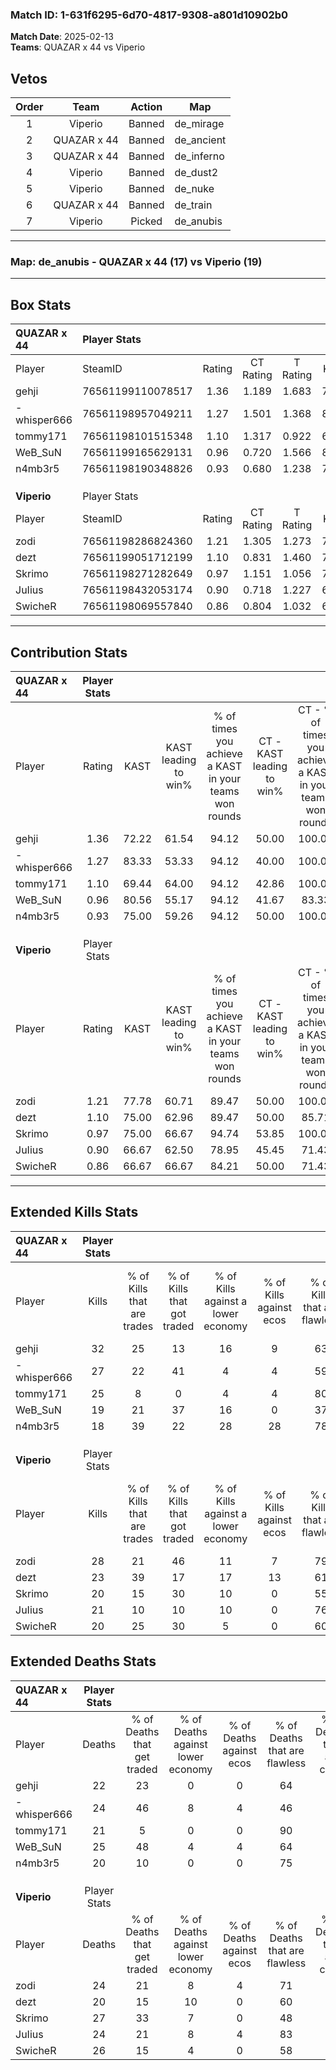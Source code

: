 ### Match ID: 1-631f6295-6d70-4817-9308-a801d10902b0  
**Match Date**: 2025-02-13  
**Teams**: QUAZAR x 44 vs Viperio  

## Vetos  

| Order | Team | Action | Map |
| :---: | :--: | :----: | --- |
| 1 | Viperio | Banned | de_mirage |
| 2 | QUAZAR x 44 | Banned | de_ancient |
| 3 | QUAZAR x 44 | Banned | de_inferno |
| 4 | Viperio | Banned | de_dust2 |
| 5 | Viperio | Banned | de_nuke |
| 6 | QUAZAR x 44 | Banned | de_train |
| 7 | Viperio | Picked | de_anubis |

---  

### **Map**: de_anubis - QUAZAR x 44 (17) vs Viperio (19)  
---  

## Box Stats  

| **QUAZAR x 44** | Player Stats      |        |           |          |       |      |       |         |        |      |     |
| :- | :- | :-: | :-: | :-: | :-: | :-: | :-: | :-: | :-: | :-: | :-: |
| Player          | SteamID           | Rating | CT Rating | T Rating | KAST  | ADR  | Kills | Assists | Deaths | K/D  | HS% |
| gehji           | 76561199110078517 |  1.36  |   1.189   |  1.683   | 72.22 | 94.3 |  32   |    8    |   22   | 1.45 | 56  |
| -whisper666     | 76561198957049211 |  1.27  |   1.501   |  1.368   | 83.33 | 89.6 |  27   |    7    |   24   | 1.13 | 44  |
| tommy171        | 76561198101515348 |  1.10  |   1.317   |  0.922   | 69.44 | 70.0 |  25   |    8    |   21   | 1.19 | 16  |
| WeB_SuN         | 76561199165629131 |  0.96  |   0.720   |  1.566   | 80.56 | 64.2 |  19   |    8    |   25   | 0.76 | 47  |
| n4mb3r5         | 76561198190348826 |  0.93  |   0.680   |  1.238   | 75.00 | 50.2 |  18   |    8    |   20   | 0.90 | 38  |
|                 |                   |        |           |          |       |      |       |         |        |      |     |
|                 |                   |        |           |          |       |      |       |         |        |      |     |
|                 |                   |        |           |          |       |      |       |         |        |      |     |
| **Viperio**     | Player Stats      |        |           |          |       |      |       |         |        |      |     |
| Player          | SteamID           | Rating | CT Rating | T Rating | KAST  | ADR  | Kills | Assists | Deaths | K/D  | HS% |
| zodi            | 76561198286824360 |  1.21  |   1.305   |  1.273   | 77.78 | 79.6 |  28   |    5    |   24   | 1.17 | 60  |
| dezt            | 76561199051712199 |  1.10  |   0.831   |  1.460   | 75.00 | 66.8 |  23   |    8    |   20   | 1.15 | 21  |
| Skrimo          | 76561198271282649 |  0.97  |   1.151   |  1.056   | 75.00 | 77.3 |  20   |   11    |   27   | 0.74 | 60  |
| JuIius          | 76561198432053174 |  0.90  |   0.718   |  1.227   | 66.67 | 57.5 |  21   |    6    |   24   | 0.88 | 23  |
| SwicheR         | 76561198069557840 |  0.86  |   0.804   |  1.032   | 66.67 | 59.5 |  20   |    9    |   26   | 0.77 | 60  |
---  

## Contribution Stats  

| **QUAZAR x 44** | Player Stats |       |                      |                                                        |                           |                                                             |                          |                                                            |
| :- | :-: | :-: | :-: | :-: | :-: | :-: | :-: | :-: |
| Player          |    Rating    | KAST  | KAST leading to win% | % of times you achieve a KAST in your teams won rounds | CT - KAST leading to win% | CT - % of times you achieve a KAST in your teams won rounds | T - KAST leading to win% | T - % of times you achieve a KAST in your teams won rounds |
| gehji           |     1.36     | 72.22 |        61.54         |                         94.12                          |           50.00           |                           100.00                            |          71.43           |                           90.91                            |
| -whisper666     |     1.27     | 83.33 |        53.33         |                         94.12                          |           40.00           |                           100.00                            |          66.67           |                           90.91                            |
| tommy171        |     1.10     | 69.44 |        64.00         |                         94.12                          |           42.86           |                           100.00                            |          90.91           |                           90.91                            |
| WeB_SuN         |     0.96     | 80.56 |        55.17         |                         94.12                          |           41.67           |                            83.33                            |          64.71           |                           100.00                           |
| n4mb3r5         |     0.93     | 75.00 |        59.26         |                         94.12                          |           50.00           |                           100.00                            |          66.67           |                           90.91                            |
|                 |              |       |                      |                                                        |                           |                                                             |                          |                                                            |
|                 |              |       |                      |                                                        |                           |                                                             |                          |                                                            |
|                 |              |       |                      |                                                        |                           |                                                             |                          |                                                            |
| **Viperio**     | Player Stats |       |                      |                                                        |                           |                                                             |                          |                                                            |
| Player          |    Rating    | KAST  | KAST leading to win% | % of times you achieve a KAST in your teams won rounds | CT - KAST leading to win% | CT - % of times you achieve a KAST in your teams won rounds | T - KAST leading to win% | T - % of times you achieve a KAST in your teams won rounds |
| zodi            |     1.21     | 77.78 |        60.71         |                         89.47                          |           50.00           |                           100.00                            |          71.43           |                           83.33                            |
| dezt            |     1.10     | 75.00 |        62.96         |                         89.47                          |           50.00           |                            85.71                            |          73.33           |                           91.67                            |
| Skrimo          |     0.97     | 75.00 |        66.67         |                         94.74                          |           53.85           |                           100.00                            |          78.57           |                           91.67                            |
| JuIius          |     0.90     | 66.67 |        62.50         |                         78.95                          |           45.45           |                            71.43                            |          76.92           |                           83.33                            |
| SwicheR         |     0.86     | 66.67 |        66.67         |                         84.21                          |           50.00           |                            71.43                            |          78.57           |                           91.67                            |
---  

## Extended Kills Stats  

| **QUAZAR x 44** | Player Stats |                            |                            |                                    |                         |                              |                                 |                                       |                    |           |
| :- | :-: | :-: | :-: | :-: | :-: | :-: | :-: | :-: | :-: | :-: |
| Player          |    Kills     | % of Kills that are trades | % of Kills that got traded | % of Kills against a lower economy | % of Kills against ecos | % of Kills that are flawless | % of Kills that are close duels | % of Kills that are assisted by flash | Pistol Round Kills | AWP Kills |
| gehji           |      32      |             25             |             13             |                 16                 |            9            |              63              |                3                |                  13                   |         1          |     6     |
| -whisper666     |      27      |             22             |             41             |                 4                  |            4            |              59              |               11                |                  19                   |         0          |     2     |
| tommy171        |      25      |             8              |             0              |                 4                  |            4            |              80              |                4                |                   0                   |         17         |     1     |
| WeB_SuN         |      19      |             21             |             37             |                 16                 |            0            |              37              |               11                |                  11                   |         0          |     1     |
| n4mb3r5         |      18      |             39             |             22             |                 28                 |           28            |              78              |                6                |                   0                   |         0          |     0     |
|                 |              |                            |                            |                                    |                         |                              |                                 |                                       |                    |           |
|                 |              |                            |                            |                                    |                         |                              |                                 |                                       |                    |           |
|                 |              |                            |                            |                                    |                         |                              |                                 |                                       |                    |           |
| **Viperio**     | Player Stats |                            |                            |                                    |                         |                              |                                 |                                       |                    |           |
| Player          |    Kills     | % of Kills that are trades | % of Kills that got traded | % of Kills against a lower economy | % of Kills against ecos | % of Kills that are flawless | % of Kills that are close duels | % of Kills that are assisted by flash | Pistol Round Kills | AWP Kills |
| zodi            |      28      |             21             |             46             |                 11                 |            7            |              79              |                4                |                   4                   |         0          |     0     |
| dezt            |      23      |             39             |             17             |                 17                 |           13            |              61              |                0                |                   0                   |         1          |     0     |
| Skrimo          |      20      |             15             |             30             |                 10                 |            0            |              55              |                0                |                   5                   |         0          |     2     |
| JuIius          |      21      |             10             |             10             |                 10                 |            0            |              76              |                0                |                   0                   |         14         |     1     |
| SwicheR         |      20      |             25             |             30             |                 5                  |            0            |              60              |                5                |                   5                   |         0          |     0     |
## Extended Deaths Stats  

| **QUAZAR x 44** | Player Stats |                             |                                   |                          |                               |                            |                           |               |
| :- | :-: | :-: | :-: | :-: | :-: | :-: | :-: | :-: |
| Player          |    Deaths    | % of Deaths that get traded | % of Deaths against lower economy | % of Deaths against ecos | % of Deaths that are flawless | % of Deaths that are close | % of Deaths while blinded | Deaths to AWP |
| gehji           |      22      |             23              |                 0                 |            0             |              64               |             5              |             0             |       3       |
| -whisper666     |      24      |             46              |                 8                 |            4             |              46               |             0              |             0             |       2       |
| tommy171        |      21      |              5              |                 0                 |            0             |              90               |             0              |             5             |       4       |
| WeB_SuN         |      25      |             48              |                 4                 |            4             |              64               |             0              |             0             |       3       |
| n4mb3r5         |      20      |             10              |                 0                 |            0             |              75               |             5              |            10             |       3       |
|                 |              |                             |                                   |                          |                               |                            |                           |               |
|                 |              |                             |                                   |                          |                               |                            |                           |               |
|                 |              |                             |                                   |                          |                               |                            |                           |               |
| **Viperio**     | Player Stats |                             |                                   |                          |                               |                            |                           |               |
| Player          |    Deaths    | % of Deaths that get traded | % of Deaths against lower economy | % of Deaths against ecos | % of Deaths that are flawless | % of Deaths that are close | % of Deaths while blinded | Deaths to AWP |
| zodi            |      24      |             21              |                 8                 |            4             |              71               |             8              |            13             |       4       |
| dezt            |      20      |             15              |                10                 |            0             |              60               |             10             |             5             |       2       |
| Skrimo          |      27      |             33              |                 7                 |            0             |              48               |             7              |            11             |       1       |
| JuIius          |      24      |             21              |                 8                 |            4             |              83               |             4              |             4             |       6       |
| SwicheR         |      26      |             15              |                 4                 |            0             |              58               |             4              |            12             |       5       |
